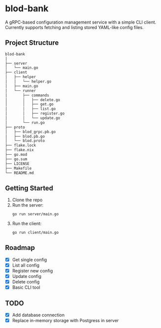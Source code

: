 # blod-bank

A gRPC-based configuration management service with a simple CLI client.
Currently supports fetching and listing stored YAML-like config files.

## Project Structure

```sh
blod-bank
│
├── server
│   └── main.go
├── client
│   ├── helper
│   │   └── helper.go
│   ├── main.go
│   └── runner
│       ├── commands
│       │   ├── delete.go
│       │   ├── get.go
│       │   ├── list.go
│       │   ├── register.go
│       │   └── update.go
│       └── run.go
├── proto
│   ├── blod_grpc.pb.go
│   ├── blod.pb.go
│   └── blod.proto
├── flake.lock
├── flake.nix
├── go.mod
├── go.sum
├── LICENSE
├── Makefile
└── README.md
```

## Getting Started

1. Clone the repo
2. Run the server:
   ```sh
   go run server/main.go
   ```
3. Run the client:
   ```sh
   go run client/main.go
   ```

## Roadmap

- [x] Get single config
- [x] List all config
- [x] Register new config
- [x] Update config
- [x] Delete config
- [x] Basic CLI tool

## TODO

- [x] Add database connection
- [x] Replace in-memory storage with Postgress in server

